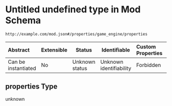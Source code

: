 # Untitled undefined type in Mod Schema

```txt
http://example.com/mod.json#/properties/game_engine/properties
```




| Abstract            | Extensible | Status         | Identifiable            | Custom Properties | Additional Properties | Access Restrictions | Defined In                                                                 |
| :------------------ | ---------- | -------------- | ----------------------- | :---------------- | --------------------- | ------------------- | -------------------------------------------------------------------------- |
| Can be instantiated | No         | Unknown status | Unknown identifiability | Forbidden         | Allowed               | none                | [generic.schema.json\*](../out/generic.schema.json "open original schema") |

## properties Type

unknown
